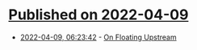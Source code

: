 # [Published on 2022-04-09](index.md)

* [2022-04-09, 06:23:42](https://news.ycombinator.com/item?id=30965669) - [On Floating Upstream](https://lareviewofbooks.org/article/on-floating-upstream/)
